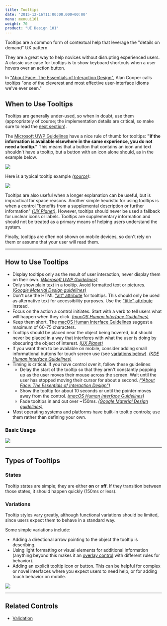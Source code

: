 ```yaml
---
title: Tooltips
date: '2015-12-16T11:00:00.000+00:00'
menu: menuui101
weight: 70
product: "UI Design 101"
---
```

Tooltips are a common form of contextual help that leverage the "details on demand" UX pattern.<!--more-->

They are a great way to help novices without disrupting experienced users. A classic use case for tooltips is to show keyboard shortcuts when a user hovers over an action button.

In ["About Face: The Essentials of Interaction Design"](https://www.amazon.com/dp/1118766571/), Alan Cooper calls tooltips "one of the cleverest and most effective user-interface idioms we've ever seen."

## When to Use Tooltips

Tooltips are generally under-used, so when in doubt, use them (appropriately of course; the implementation details are critical, so make sure to read the [next section](#how-to-use-tooltips)).

The [Microsoft UWP Guidelines](https://docs.microsoft.com/en-us/windows/uwp/controls-and-patterns/tooltips) have a nice rule of thumb for tooltips: **"if the information is available elsewhere in the same experience, you do not need a tooltip."** This means that a button that contains an icon and text shouldn't have a tooltip, but a button with an icon alone should, as in the example below.

![](//media.balsamiq.com/img/support/tutorials/ui101/tooltips-whentouse.png)

Here is a typical tooltip example *([source](https://docs.microsoft.com/en-us/windows/uwp/controls-and-patterns/tooltips#example))*:

![](//media.balsamiq.com/img/support/tutorials/ui101/bing-tooltips.png)

Tooltips are also useful when a longer explanation can be useful, but is impractical for space reasons. Another simple heuristic for using tooltips is when a control "benefits from a supplemental description or further information" [*(UX Planet)*](https://uxplanet.org/tooltips-in-ui-design-f63e117aa3d1). However, tooltips should never be used a fallback for unclear icons or labels. Tooltips are supplementary information and should not be treated as a primary means of helping users understand the system.

Finally, tooltips are often not shown on mobile devices, so don't rely on them or assume that your user will read them.

---

## How to Use Tooltips

* Display tooltips only as the result of user interaction, never display them on their own. [*(Microsoft UWP Guidelines)*](https://docs.microsoft.com/en-us/windows/uwp/controls-and-patterns/tooltips)
* Only show plain text in a tooltip. Avoid formatted text or pictures. [*(Google Material Design guidelines)*](https://material.io/guidelines/components/tooltips.html)
* Don't use the HTML ["alt" attribute](https://www.w3schools.com/tags/att_alt.asp) for tooltips. This should only be used as alternative text for accessibility purposes. Use the ["title" attribute](https://www.w3schools.com/tags/att_title.asp) instead.
* Focus on the action a control initiates. Start with a verb to tell users what will happen when they click. [*(macOS Human Interface Guidelines)*](https://developer.apple.com/macos/human-interface-guidelines/user-interaction/help/)
* Keep them short. The [macOS Human Interface Guidelines](https://developer.apple.com/macos/human-interface-guidelines/user-interaction/help/) suggest a maximum of 60-75 characters.
* Tooltips should be placed near the object being hovered, but should never be placed in a way that interferes with what the user is doing by obscuring the object of interest. [*(UX Planet)*](https://uxplanet.org/tooltips-in-ui-design-f63e117aa3d1)
* If you want them to be available on mobile, consider adding small informational buttons for touch screen use (see [variations below](#variations)). [*(KDE Human Interface Guidelines)*](https://community.kde.org/KDE_Visual_Design_Group/HIG/Tooltip)
* Timing is critical. If you have control over it, follow these guidelines:
	* Delay the start of the tooltip so that they aren't constantly popping up as the user moves their mouse across the screen. Wait until the user has stopped moving their cursor for about a second. [*("About Face: The Essentials of Interaction Design")*](https://www.amazon.com/dp/1118766571/)
	* Show the tooltip for about 10 seconds or until the pointer moves away from the control. [*(macOS Human Interface Guidelines)*](https://developer.apple.com/macos/human-interface-guidelines/user-interaction/help/)
	* Fade tooltips in and out over ~150ms. [*(Google Material Design guidelines)*](https://material.io/guidelines/components/tooltips.html)
* Most operating systems and platforms have built-in tooltip controls; use them rather than defining your own.




### Basic Usage

![](//media.balsamiq.com/img/support/tutorials/ui101/tooltips.png)


---

## Types of Tooltips

### States

Tooltip states are simple; they are either **on** or **off**. If they transition between those states, it should happen quickly (150ms or less).

### Variations

Tooltip styles vary greatly, although functional variations should be limited, since users expect them to behave in a standard way.

Some simple variations include:

* Adding a directional arrow pointing to the object the tooltip is describing.
* Using light formatting or visual elements for additional information (anything beyond this makes it an [overlay control](http://patternry.com/p=overlay/) with different rules for behavior).
* Adding an explicit tooltip icon or button. This can be helpful for complex or novel interfaces where you expect users to need help, or for adding touch behavior on mobile.

![](//media.balsamiq.com/img/support/tutorials/ui101/tooltips-variations.png)

---

## Related Controls

* [Validation](../validation/)
